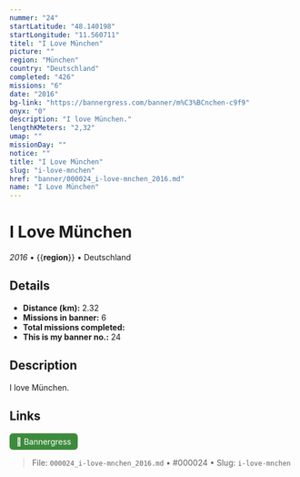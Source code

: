 ```yaml
---
nummer: "24"
startLatitude: "48.140198"
startLongitude: "11.560711"
titel: "I Love München"
picture: ""
region: "München"
country: "Deutschland"
completed: "426"
missions: "6"
date: "2016"
bg-link: "https://bannergress.com/banner/m%C3%BCnchen-c9f9"
onyx: "0"
description: "I love München."
lengthKMeters: "2,32"
umap: ""
missionDay: ""
notice: ""
title: "I Love München"
slug: "i-love-mnchen"
href: "banner/000024_i-love-mnchen_2016.md"
name: "I Love München"
---
```

# I Love München

*2016* • {{__region__}} • Deutschland





## Details
- **Distance (km):** 2.32
- **Missions in banner:** 6
- **Total missions completed:** 
- **This is my banner no.:** 24



## Description
I love München.



## Links
<a href="https://bannergress.com/banner/m%C3%BCnchen-c9f9" target="_blank" style="display:inline-block;margin-right:8px;padding:6px 12px;background:#3c8b3c;color:#fff;text-decoration:none;border-radius:6px;">🔗 Bannergress</a>



> File: `000024_i-love-mnchen_2016.md` • #000024 • Slug: `i-love-mnchen`
